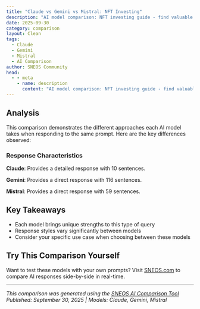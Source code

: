 ```yaml
---
title: "Claude vs Gemini vs Mistral: NFT Investing"
description: "AI model comparison: NFT investing guide - find valuable digital assets..."
date: 2025-09-30
category: comparison
layout: Clean
tags:
  - Claude
  - Gemini
  - Mistral
  - AI Comparison
author: SNEOS Community
head:
  - - meta
    - name: description
      content: "AI model comparison: NFT investing guide - find valuable digital assets..."
---
```


<ChatComparison
  title="Claude vs Gemini vs Mistral: NFT Investing"
  prompt="NFT investing guide - find valuable digital assets"
  :responses='{
    "Claude": "# NFT Investing Guide: Navigating Digital Assets\n\n## Understanding NFT Fundamentals\n\n**What are NFTs?**\n- Non-Fungible Tokens are unique digital certificates of ownership\n- Built on blockchain technology (primarily Ethereum)\n- Represent ownership of digital or physical assets\n- Cannot be replicated or divided\n\n## Research Framework for Valuable NFTs\n\n### 1. **Project Fundamentals**\n- **Team credibility**: Research founders, developers, and advisors\n- **Roadmap clarity**: Well-defined future plans and milestones\n- **Use case**: Real utility beyond speculation\n- **Technology**: Strong blockchain infrastructure\n\n### 2. **Community \u0026 Social Metrics**\n- Discord/Twitter engagement levels\n- Holder distribution (avoid highly concentrated ownership)\n- Organic vs. paid promotion\n- Long-term community growth trends\n\n### 3. **Market Analysis**\n- **Floor price trends**: Lowest-priced items in collection\n- **Volume patterns**: Consistent trading activity\n- **Rarity distribution**: Understand trait scarcity\n- **Historical performance**: Price stability over time\n\n## Key Evaluation Criteria\n\n### **Artistic \u0026 Creative Value**\n- Originality and artistic merit\n- Cultural significance or movement\n- Artist reputation and track record\n- Visual appeal and uniqueness\n\n### **Utility \u0026 Functionality**\n- Gaming integration\n- Membership benefits\n- Staking rewards\n- Real-world perks\n\n### **Market Position**\n- Brand recognition\n- Celebrity endorsements\n- Partnership quality\n- Media coverage\n\n## Risk Management Strategies\n\n### **Portfolio Diversification**\n- Spread investments across different categories\n- Mix blue-chip and emerging projects\n- Consider various price ranges\n- Balance speculative and utility-focused NFTs\n\n### **Due Diligence Checklist**\n- Verify authenticity and provenance\n- Check smart contract security\n- Review licensing terms\n- Understand resale restrictions\n\n## Market Categories to Consider\n\n### **Established Categories**\n- **Profile Pictures (PFPs)**: CryptoPunks, Bored Ape Yacht Club\n- **Digital Art**: SuperRare, Foundation artists\n- **Gaming**: Axie Infinity, The Sandbox\n- **Metaverse Land**: Decentraland, Otherdeeds\n\n### **Emerging Opportunities**\n- Music NFTs and royalty shares\n- Sports memorabilia and moments\n- Virtual fashion and wearables\n- Utility tokens for services\n\n## Red Flags to Avoid\n\n- Anonymous teams with no track record\n- Promises of guaranteed returns\n- Excessive hype without substance\n- Poor smart contract auditing\n- Unusual licensing restrictions\n- Pump-and-dump social media patterns\n\n## Investment Strategies\n\n### **Conservative Approach**\n- Focus on established blue-chip collections\n- Prioritize utility over speculation\n- Longer holding periods\n- Smaller position sizes\n\n### **Growth Strategy**\n- Research emerging artists and projects\n- Early participation in promising launches\n- Active community engagement\n- Medium-term holding strategy\n\n## Technical Considerations\n\n### **Blockchain Selection**\n- **Ethereum**: Most established, highest liquidity\n- **Solana**: Lower fees, growing ecosystem\n- **Polygon**: Ethereum-compatible, cost-effective\n- **Others**: Consider newer chains carefully\n\n### **Storage \u0026 Security**\n- Use hardware wallets for valuable pieces\n- Understand gas fees and transaction costs\n- Keep private keys secure\n- Consider insurance options\n\n## Market Timing \u0026 Trends\n\n### **Market Cycle Awareness**\n- Bear markets often offer better entry points\n- Avoid FOMO during peak hype periods\n- Monitor overall crypto market sentiment\n- Watch for regulatory developments\n\n### **Trend Analysis**\n- Follow industry news and developments\n- Monitor social media sentiment\n- Track whale wallet movements\n- Watch cross-platform activity\n\n## Long-term Perspective\n\n**Value Drivers to Consider:**\n- Intellectual property development\n- Brand licensing opportunities\n- Cross-media expansion potential\n- Community-driven value creation\n- Real-world integration possibilities\n\n## Getting Started\n\n1. **Education First**: Learn blockchain basics and NFT mechanics\n2. **Start Small**: Begin with modest investments\n3. **Join Communities**: Engage with Discord servers and Twitter spaces\n4. **Use Reputable Platforms**: OpenSea, LooksRare, Magic Eden\n5. **Track Performance**: Monitor your investments regularly\n\n## Important Disclaimers\n\n- NFT markets are highly volatile and speculative\n- Past performance doesn\u0027t guarantee future results\n- Only invest what you can afford to lose completely",
    "Gemini": "Alright, let\u0027s dive into the world of NFT investing and how to find those potentially valuable digital assets.  This is a high-risk, high-reward space, so always remember to do your own research and never invest more than you can afford to lose.\n\n**I. Understanding the NFT Landscape**\n\n*   **What are NFTs?**  Non-Fungible Tokens. They represent ownership of a unique digital item, such as:\n    *   **Art:** Digital artwork, illustrations, photographs.\n    *   **Collectibles:** Trading cards, virtual pets, avatars.\n    *   **Music:** Songs, albums, exclusive tracks.\n    *   **Virtual Land:** Parcels in metaverse environments.\n    *   **In-Game Items:** Weapons, skins, characters for video games.\n    *   **Utility NFTs:** NFTs that grant access to events, communities, or services.\n\n*   **Blockchain Technology:**  Most NFTs live on the Ethereum blockchain, but other blockchains like Solana, Tezos, Polygon, and Flow are also popular.  Each blockchain has its own ecosystem, standards, and communities.\n\n*   **Marketplaces:**  Where NFTs are bought and sold.  Popular marketplaces include:\n    *   **OpenSea:** The largest and most diverse marketplace.\n    *   **Magic Eden:**  Popular for Solana-based NFTs.\n    *   **LooksRare:** Another Ethereum marketplace, often used for rewards and airdrops.\n    *   **Foundation:**  Curated art platform.\n    *   **Rarible:**  Community-focused platform.\n    *   **Nifty Gateway:**  Known for high-end, curated drops.\n    *   **SuperRare:** Focuses on unique, single-edition digital art.\n    *   **Blur:** A marketplace built for professional NFT traders.\n\n*   **Wallet Setup:**  You need a digital wallet to store your NFTs and cryptocurrency (usually Ethereum or the blockchain\u0027s native coin).  Popular wallets include:\n    *   **MetaMask:**  A browser extension and mobile wallet.\n    *   **Coinbase Wallet:**  From Coinbase exchange, easy to use.\n    *   **Trust Wallet:**  Mobile wallet with built-in browser.\n    *   **Ledger \u0026 Trezor:** Hardware wallets for increased security (highly recommended for serious investors).\n\n**II. Research and Due Diligence: The Key to Finding Value**\n\n*   **Project Fundamentals:**\n    *   **The Team:**  Who are the creators? Are they experienced?  Do they have a proven track record in art, tech, or business?  Look for publicly available information about them (LinkedIn, Twitter, personal websites).  Anonymity can be a red flag, but not always.  Consider their past successes and failures.\n    *   **The Roadmap:**  What are the project\u0027s goals and future plans?  A clear and ambitious roadmap shows the team\u0027s commitment.  Are they delivering on their promises?  How often do they communicate with the community?\n    *   **The Utility:**  What value does the NFT provide beyond being a digital collectible? Does it grant access to exclusive events, communities, or content?  Does it have in-game functionality?  Projects with tangible utility are often more sustainable.\n    *   **The Community:**  A strong and engaged community is a positive sign.  Are people actively discussing the project on Discord, Twitter, and other platforms?  Is the community supportive and positive, or toxic and full of hype?  Look for genuine engagement, not just bot-driven activity.\n\n*   **Artistic Value:**\n    *   **Aesthetics:**  Do you like the artwork?  Is it visually appealing?  Art is subjective, but consider the quality of the art, the originality of the style, and the overall artistic merit.\n    *   **Rarity:**  Rarity refers to the scarcity of certain traits or attributes within a collection.  Rarer traits can increase the value of an NFT.  Use rarity tools (like Rarity Sniper or Trait Sniper) to analyze the rarity of individual NFTs.  However, remember that rarity alone doesn\u0027t guarantee value.\n    *   **Uniqueness:** Does the art stand out? Is it derivative of other projects? Originality is a major plus.\n\n*   **Market Analysis:**\n    *   **Floor Price:**  The lowest price at which an NFT in a collection is currently listed.  Track the floor price over time to identify trends and potential entry points.\n    *   **Trading Volume:**  The amount of NFT trading activity within a collection.  Higher trading volume generally indicates greater interest and liquidity.\n    *   **Market Cap:**  The total value of all NFTs in a collection (floor price x number of NFTs).  A higher market cap can indicate a more established and stable project.\n    *   **Historical Data:**  Look at the project\u0027s past performance.  Has it experienced significant price fluctuations?  What events or announcements caused those fluctuations?  Use tools like CryptoSlam to track sales data.\n    *   **Comparable Projects:**  Research similar NFT projects in the market.  How do they compare in terms of price, utility, and community?\n\n*   **Red Flags:**\n    *   **Unrealistic Promises:**  Be wary of projects that promise guaranteed profits or unrealistic returns.\n    *   **Lack of Transparency:**  If the team is anonymous and provides little information about the project, it\u0027s a major red flag.\n    *   **Shilling and Hype:**  Excessive marketing and hype can be a sign of a pump-and-dump scheme.\n    *   **Copycat Projects:**  Avoid projects that are blatant copies of successful NFTs.\n    *   **Rug Pull Potential:** A \u0022rug pull\u0022 is a scam where the project creators abandon the project and disappear with the funds.  Look for warning signs like sudden price drops, lack of communication, and suspicious activity.\n    *   **Low Liquidity:** If the trading volume is very low, it may be difficult to sell your NFT later on.\n\n**III. Investment Strategies**\n\n*   **Minting (Primary Market):**  Buying an NFT directly from the creator during the initial launch.  This can be a lower-cost entry point, but it also carries more risk.  You need to be quick and prepared for potential gas wars (high transaction fees on Ethereum).\n*   **Trading (Secondary Market):**  Buying and selling NFTs on marketplaces like OpenSea.  This allows you to choose from a wider selection of NFTs, but you\u0027ll typically pay a higher price.\n*   **Long-Term Holding:**  Investing in NFTs that you believe will appreciate in value over time.  This requires patience and a strong conviction in the project.\n*   **Flipping:**  Buying NFTs with the intention of quickly reselling them for a profit.  This is a higher-risk strategy that requires careful market analysis and timing.\n*   **Diversification:**  Don\u0027t put all your eggs in one basket.  Spread your investments across different NFT projects and asset classes.\n*   **Dollar-Cost Averaging (DCA):**  Investing a fixed amount of money at regular intervals, regardless of the price.  This can help to reduce risk and smooth out price fluctuations.\n\n**IV. Tools and Resources**\n\n*   **NFT Rarity Tools:**  Rarity Sniper, Trait Sniper, HowRare.is\n*   **NFT Analytics:**  CryptoSlam, Nansen, Dune Analytics, NFTGO\n*   **Social Media:**  Twitter (follow NFT influencers and projects), Discord (join project communities), Reddit (r/NFT)\n*   **NFT News and Blogs:**  Decrypt, Cointelegraph, The Block, NFT Now\n\n**V. Important Considerations**\n\n*   **Gas Fees:**  Ethereum gas fees can be very high, especially during peak times.  Consider using alternative blockchains with lower fees.\n*   **Security:**  Protect your wallet with a strong password and enable two-factor authentication.  Be wary of phishing scams and never share your private keys.  Use a hardware wallet for long-term storage.\n*   **Taxes:**  NFTs are subject to capital gains taxes.  Consult with a tax professional to understand your tax obligations.\n*   **Volatility:**  The NFT market is extremely volatile.  Prices can fluctuate dramatically, and you could lose money.\n*   **Regulation:**  The NFT market is still relatively unregulated.  There is a risk that new regulations could impact the value of your NFTs.\n\n**VI.  Key Takeaways**\n\n*   **Do Your Research:** Thorough research is essential before investing in any NFT project.\n*   **Understand the Risks:** The NFT market is highly volatile and speculative.\n*   **Invest Responsibly:** Never invest more than you can afford to lose.\n*   **Focus on Fundamentals:** Look for projects with strong teams, clear roadmaps, and real utility.\n*   **Engage with the Community:**  A strong community is a positive sign.\n*   **Stay Informed:**  Keep up with the latest news and trends in the NFT market.\n*   **Be Patient:**  Long-term investing requires patience and discipline.\n*   **Secure Your Assets:**  Protect your wallet with a strong password and enable two-factor authentication.\n\n**Disclaimer:** I am an AI chatbot and cannot provide financial advice. This guide is for informational purposes only and should not be considered investment advice. Always do your own research and consult with a qualified financial advisor before making any investment decisions. Good luck and happy hunting!\n",
    "Mistral": "Investing in Non-Fungible Tokens (NFTs) can be an exciting and potentially lucrative venture, but it also comes with its own set of risks and challenges. Here\u2019s a comprehensive guide to help you find valuable digital assets in the NFT space:\n\n### 1. Understand the Basics\n- **What is an NFT?** An NFT is a unique digital asset stored on a blockchain. Unlike cryptocurrencies, NFTs are non-fungible, meaning each one is unique and cannot be exchanged on a one-to-one basis.\n- **Blockchain Technology:** NFTs are typically built on blockchains like Ethereum, Binance Smart Chain, and others. Understanding the underlying technology is crucial.\n\n### 2. Research the Market\n- **Marketplaces:** Familiarize yourself with popular NFT marketplaces such as OpenSea, Rarible, SuperRare, and Foundation. Each platform has its own strengths and weaknesses.\n- **Trends:** Stay updated on the latest trends and popular collections. Websites like DappRadar and NonFungible can provide valuable insights.\n\n### 3. Evaluate the Asset\n- **Rarity and Scarcity:** The rarer an NFT, the more valuable it tends to be. Look for limited editions or unique pieces.\n- **Creator Reputation:** The reputation of the artist or creator can significantly impact the value of the NFT. Well-known artists or brands often command higher prices.\n- **Utility:** Some NFTs offer additional benefits, such as access to exclusive events, memberships, or in-game items. These can add to their value.\n- **Historical Performance:** Check the past performance of similar NFTs or collections. This can give you an idea of potential future value.\n\n### 4. Due Diligence\n- **Authenticity:** Verify the authenticity of the NFT. Ensure it is created by the claimed artist and is not a copy or scam.\n- **Smart Contracts:** Review the smart contract associated with the NFT. This can help you understand the terms and conditions, including any royalties or fees.\n- **Community and Engagement:** Look at the community engagement around the NFT. Active and passionate communities can drive up the value.\n\n### 5. Financial Considerations\n- **Budget:** Set a budget for your NFT investments. Be prepared for the possibility of losing your investment.\n- **Gas Fees:** Be aware of the transaction fees (gas fees) associated with buying and selling NFTs, especially on the Ethereum blockchain.\n- **Storage:** Ensure you have a secure wallet to store your NFTs. Popular options include MetaMask, Trust Wallet, and hardware wallets like Ledger.\n\n### 6. Legal and Regulatory Considerations\n- **Ownership Rights:** Understand the ownership rights associated with the NFT. Some NFTs grant full ownership, while others may have restrictions.\n- **Regulations:** Be aware of the legal and regulatory environment in your jurisdiction. NFTs are a relatively new asset class, and regulations are still evolving.\n\n### 7. Diversification\n- **Portfolio Diversification:** Don\u2019t put all your eggs in one basket. Diversify your NFT investments across different types of assets, creators, and platforms.\n- **Risk Management:** Have a risk management strategy in place. Consider setting stop-loss limits and regularly reviewing your portfolio.\n\n### 8. Stay Informed\n- **News and Updates:** Follow industry news and updates. Websites like CoinDesk, CoinTelegraph, and NFT-specific blogs can keep you informed.\n- **Community Engagement:** Join NFT communities on platforms like Discord, Twitter, and Reddit. Engaging with the community can provide valuable insights and opportunities.\n\n### 9. Long-Term vs. Short-Term\n- **Long-Term Investing:** If you believe in the long-term potential of an NFT, consider holding it for an extended period.\n- **Short-Term Trading:** If you\u2019re looking for quick gains, be prepared for the volatility and risks associated with short-term trading.\n\n### 10. Ethical Considerations\n- **Environmental Impact:** Be aware of the environmental impact of blockchain technology. Some blockchains, like Ethereum, are working on becoming more energy-efficient.\n- **Ethical Practices:** Support creators and projects that align with your values and ethical standards.\n\n### Conclusion\nInvesting in NFTs can be a rewarding experience, but it requires careful research, due diligence, and a clear understanding of the risks involved. By following this guide, you can increase your chances of finding valuable digital assets and making informed investment decisions."
  }'
  published-date="22:46"
/>

## Analysis

This comparison demonstrates the different approaches each AI model takes when responding to the same prompt. Here are the key differences observed:

### Response Characteristics

**Claude**: Provides a detailed response with 10 sentences. 

**Gemini**: Provides a direct response with 116 sentences. 

**Mistral**: Provides a direct response with 59 sentences. 

## Key Takeaways

- Each model brings unique strengths to this type of query
- Response styles vary significantly between models
- Consider your specific use case when choosing between these models

## Try This Comparison Yourself

Want to test these models with your own prompts? Visit [SNEOS.com](https://sneos.com) to compare AI responses side-by-side in real-time.

---

*This comparison was generated using the [SNEOS AI Comparison Tool](https://sneos.com)*
*Published: September 30, 2025 | Models: Claude, Gemini, Mistral*

